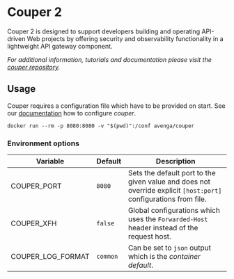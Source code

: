 # Couper 2

Couper 2 is designed to support developers building and operating API-driven Web projects by offering security and observability functionality in a  lightweight API gateway component.

_For additional information, tutorials and documentation please visit the [couper repository](https://github.com/avenga/couper)._

## Usage

Couper requires a configuration file which have to be provided on start.
See our [documentation](https://github.com/avenga/couper/trees/master/docs/) how to configure _couper_.

`docker run --rm -p 8080:8080 -v "$(pwd)":/conf avenga/couper`

### Environment options

| Variable  | Default  | Description  |
|---        |---       |---           |
| COUPER_PORT   | `8080`    | Sets the default port to the given value and does not override explicit `[host:port]` configurations from file. |
| COUPER_XFH    | `false`   | Global configurations which uses the `Forwarded-Host` header instead of the request host.   |
| COUPER_LOG_FORMAT | `common`  | Can be set to `json` output which is the _container default_. |
